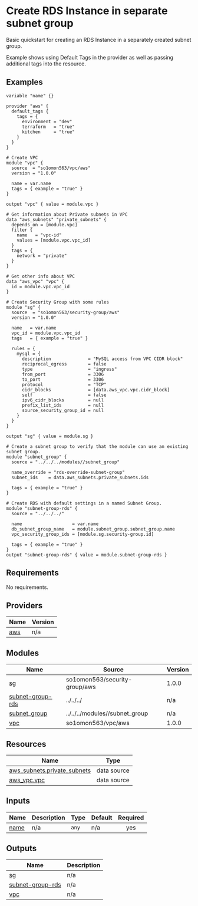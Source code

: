 # Create RDS Instance in separate subnet group

Basic quickstart for creating an RDS Instance in a separately created subnet group.

Example shows using Default Tags in the provider as well as passing additional tags into the resource.
<!-- BEGINNING OF PRE-COMMIT-TERRAFORM DOCS HOOK -->


## Examples

```hcl
variable "name" {}

provider "aws" {
  default_tags {
    tags = {
      environment = "dev"
      terraform   = "true"
      kitchen     = "true"
    }
  }
}

# Create VPC
module "vpc" {
  source  = "so1omon563/vpc/aws"
  version = "1.0.0"

  name = var.name
  tags = { example = "true" }
}

output "vpc" { value = module.vpc }

# Get information about Private subnets in VPC
data "aws_subnets" "private_subnets" {
  depends_on = [module.vpc]
  filter {
    name   = "vpc-id"
    values = [module.vpc.vpc_id]
  }
  tags = {
    network = "private"
  }
}

# Get other info about VPC
data "aws_vpc" "vpc" {
  id = module.vpc.vpc_id
}

# Create Security Group with some rules
module "sg" {
  source  = "so1omon563/security-group/aws"
  version = "1.0.0"

  name   = var.name
  vpc_id = module.vpc.vpc_id
  tags   = { example = "true" }

  rules = {
    mysql = {
      description              = "MySQL access from VPC CIDR block"
      reciprocal_egress        = false
      type                     = "ingress"
      from_port                = 3306
      to_port                  = 3306
      protocol                 = "TCP"
      cidr_blocks              = [data.aws_vpc.vpc.cidr_block]
      self                     = false
      ipv6_cidr_blocks         = null
      prefix_list_ids          = null
      source_security_group_id = null
    }
  }
}

output "sg" { value = module.sg }

# Create a subnet group to verify that the module can use an existing subnet group.
module "subnet_group" {
  source = "../../../modules//subnet_group"

  name_override = "rds-override-subnet-group"
  subnet_ids    = data.aws_subnets.private_subnets.ids

  tags = { example = "true" }
}

# Create RDS with default settings in a named Subnet Group.
module "subnet-group-rds" {
  source = "../../../"

  name                   = var.name
  db_subnet_group_name   = module.subnet_group.subnet_group.name
  vpc_security_group_ids = [module.sg.security-group.id]

  tags = { example = "true" }
}
output "subnet-group-rds" { value = module.subnet-group-rds }
```

## Requirements

No requirements.

## Providers

| Name | Version |
|------|---------|
| <a name="provider_aws"></a> [aws](#provider\_aws) | n/a |

## Modules

| Name | Source | Version |
|------|--------|---------|
| <a name="module_sg"></a> [sg](#module\_sg) | so1omon563/security-group/aws | 1.0.0 |
| <a name="module_subnet-group-rds"></a> [subnet-group-rds](#module\_subnet-group-rds) | ../../../ | n/a |
| <a name="module_subnet_group"></a> [subnet\_group](#module\_subnet\_group) | ../../../modules//subnet_group | n/a |
| <a name="module_vpc"></a> [vpc](#module\_vpc) | so1omon563/vpc/aws | 1.0.0 |

## Resources

| Name | Type |
|------|------|
| [aws_subnets.private_subnets](https://registry.terraform.io/providers/hashicorp/aws/latest/docs/data-sources/subnets) | data source |
| [aws_vpc.vpc](https://registry.terraform.io/providers/hashicorp/aws/latest/docs/data-sources/vpc) | data source |

## Inputs

| Name | Description | Type | Default | Required |
|------|-------------|------|---------|:--------:|
| <a name="input_name"></a> [name](#input\_name) | n/a | `any` | n/a | yes |

## Outputs

| Name | Description |
|------|-------------|
| <a name="output_sg"></a> [sg](#output\_sg) | n/a |
| <a name="output_subnet-group-rds"></a> [subnet-group-rds](#output\_subnet-group-rds) | n/a |
| <a name="output_vpc"></a> [vpc](#output\_vpc) | n/a |


<!-- END OF PRE-COMMIT-TERRAFORM DOCS HOOK -->

